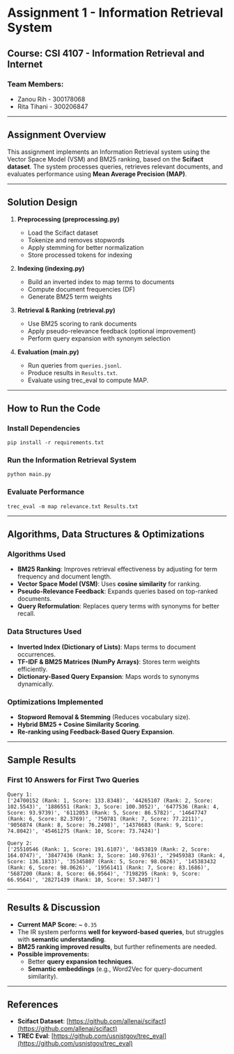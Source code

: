 # **Assignment 1 - Information Retrieval System**

## **Course: CSI 4107 - Information Retrieval and Internet**

### **Team Members:**

- Zanou Rih - 300178068
- Rita Tihani - 300206847
---

## **Assignment Overview**

This assignment implements an Information Retrieval system using the Vector Space Model (VSM) and BM25 ranking,
based on the **Scifact dataset**. The system processes queries, retrieves relevant documents,
and evaluates performance using **Mean Average Precision (MAP)**.

---

## **Solution Design**

1. **Preprocessing (preprocessing.py)**

   - Load the Scifact dataset
   - Tokenize and removes stopwords
   - Apply stemming for better normalization
   - Store processed tokens for indexing

2. **Indexing (indexing.py)**

   - Build an inverted index to map terms to documents
   - Compute document frequencies (DF)
   - Generate BM25 term weights

3. **Retrieval & Ranking (retrieval.py)**

   - Use BM25 scoring to rank documents
   - Apply pseudo-relevance feedback (optional improvement)
   - Perform query expansion with synonym selection

4. **Evaluation (main.py)**
   - Run queries from `queries.jsonl`.
   - Produce results in `Results.txt`.
   - Evaluate using trec_eval to compute MAP.

---

## **How to Run the Code**

### **Install Dependencies**

```
pip install -r requirements.txt
```

### **Run the Information Retrieval System**

```
python main.py
```

### **Evaluate Performance**

```
trec_eval -m map relevance.txt Results.txt
```

---

## **Algorithms, Data Structures & Optimizations**

### **Algorithms Used**

- **BM25 Ranking**: Improves retrieval effectiveness by adjusting for term frequency and document length.
- **Vector Space Model (VSM)**: Uses **cosine similarity** for ranking.
- **Pseudo-Relevance Feedback**: Expands queries based on top-ranked documents.
- **Query Reformulation**: Replaces query terms with synonyms for better recall.

### **Data Structures Used**

- **Inverted Index (Dictionary of Lists)**: Maps terms to document occurrences.
- **TF-IDF & BM25 Matrices (NumPy Arrays)**: Stores term weights efficiently.
- **Dictionary-Based Query Expansion**: Maps words to synonyms dynamically.

### **Optimizations Implemented**

- **Stopword Removal & Stemming** (Reduces vocabulary size).
- **Hybrid BM25 + Cosine Similarity Scoring**.
- **Re-ranking using Feedback-Based Query Expansion**.

---


## **Sample Results**

### **First 10 Answers for First Two Queries**

```
Query 1:
['24700152 (Rank: 1, Score: 133.8348)', '44265107 (Rank: 2, Score: 102.5543)', '1886551 (Rank: 3, Score: 100.3052)', '6477536 (Rank: 4, Score: 93.9739)', '6112053 (Rank: 5, Score: 86.5782)', '14647747 (Rank: 6, Score: 82.3769)', '750781 (Rank: 7, Score: 77.2211)', '9056874 (Rank: 8, Score: 76.2498)', '14376683 (Rank: 9, Score: 74.8042)', '45461275 (Rank: 10, Score: 73.7424)']
```

```
Query 2:
['25510546 (Rank: 1, Score: 191.6107)', '8453819 (Rank: 2, Score: 164.0747)', '38477436 (Rank: 3, Score: 140.9763)', '29459383 (Rank: 4, Score: 136.1833)', '35345807 (Rank: 5, Score: 98.0626)', '145383432 (Rank: 6, Score: 98.0626)', '19561411 (Rank: 7, Score: 83.1686)', '5687200 (Rank: 8, Score: 66.9564)', '7198295 (Rank: 9, Score: 66.9564)', '28271439 (Rank: 10, Score: 57.3407)']
```

---

## **Results & Discussion**

- **Current MAP Score:** ~ `0.35`
- The IR system performs **well for keyword-based queries**, but struggles with **semantic understanding**.
- **BM25 ranking improved results**, but further refinements are needed.
- **Possible improvements:**
  - Better **query expansion techniques**.
  - **Semantic embeddings** (e.g., Word2Vec for query-document similarity).

---

## **References**

- **Scifact Dataset**: [https://github.com/allenai/scifact](https://github.com/allenai/scifact)
- **TREC Eval**: [https://github.com/usnistgov/trec_eval](https://github.com/usnistgov/trec_eval)
